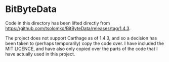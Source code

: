 #  BitByteData
Code in this directory has been lifted directly from https://github.com/tsolomko/BitByteData/releases/tag/1.4.3.

The project does not support Carthage as of 1.4.3, and so a decision has been taken to (perhaps temporarily) copy the code over. I have included the MIT LICENCE, and have also only copied over the parts of the code that I have actually used in this project.
